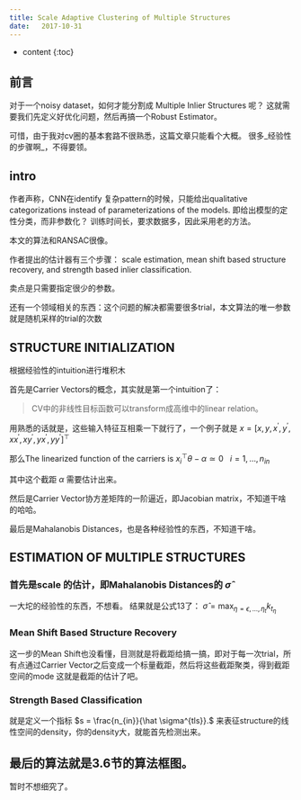 ```yaml
--- 
title: Scale Adaptive Clustering of Multiple Structures
date:   2017-10-31
---
```



* content
{:toc}

## 前言
对于一个noisy dataset，如何才能分割成 Multiple Inlier Structures 呢？
这就需要我们先定义好优化问题，然后再搞一个Robust Estimator。

可惜，由于我对cv圈的基本套路不很熟悉，这篇文章只能看个大概。
很多_经验性的步骤啊_，不得要领。

## intro
作者声称，CNN在identify 复杂pattern的时候，只能给出qualitative categorizations instead of parameterizations of the models. 即给出模型的定性分类，而非参数化？
训练时间长，要求数据多，因此采用老的方法。

本文的算法和RANSAC很像。

作者提出的估计器有三个步骤：
scale estimation, mean shift based structure recovery, and strength based inlier classification. 

卖点是只需要指定很少的参数。


还有一个领域相关的东西：这个问题的解决都需要很多trial，本文算法的唯一参数就是随机采样的trial的次数

## STRUCTURE INITIALIZATION
根据经验性的intuition进行堆积木

首先是Carrier Vectors的概念，其实就是第一个intuition了：
>CV中的非线性目标函数可以transform成高维中的linear relation。

用熟悉的话就是，这些输入特征互相乘一下就行了，一个例子就是 $x=\left[x,  y,  x^\prime , y^\prime,  x x^\prime ,  x y^\prime ,  y x^\prime,   y y^\prime \right]^\top$

那么The linearized function of the carriers is
$x_{i}^\top \theta - \alpha \simeq 0 ~~~ i = 1,\ldots,n_{in}$

其中这个截距 $\alpha$ 需要估计出来。

然后是Carrier Vector协方差矩阵的一阶逼近，即Jacobian matrix，不知道干啥的哈哈。


最后是Mahalanobis Distances，也是各种经验性的东西，不知道干啥。


## ESTIMATION OF MULTIPLE STRUCTURES
### 首先是scale 的估计，即Mahalanobis Distances的 $\hat\sigma$
一大坨的经验性的东西，不想看。
结果就是公式13了：
$\hat\sigma = \max_{\eta=\epsilon,\ldots,\eta_t}  k_{t_\eta}$

### Mean Shift Based Structure Recovery
这一步的Mean Shift也没看懂，目测就是将截距给搞一搞，即对于每一次trial，所有点通过Carrier Vector之后变成一个标量截距，然后将这些截距聚类，得到截距空间的mode
这就是截距的估计了吧。

### Strength Based Classification
就是定义一个指标
$s = \frac{n_{in}}{\hat \sigma^{tls}}.$
来表征structure的线性空间的density，你的density大，就能首先检测出来。

## 最后的算法就是3.6节的算法框图。
暂时不想细究了。
